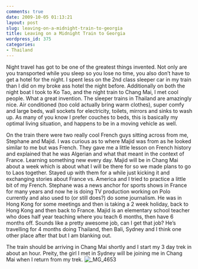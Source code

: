 ```yaml
---
comments: true
date: 2009-10-05 01:13:21
layout: post
slug: leaving-on-a-midnight-train-to-georgia
title: Leaving on a Midnight Train to Georgia
wordpress_id: 375
categories:
- Thailand
---
```


Night travel has got to be one of the greatest things invented.  Not only are you transported while you sleep so you lose no time, you also don’t have to get a hotel for the night.  I spent less on the 2nd class sleeper car in my train than I did on my broke ass hotel the night before.  Additionally on both the night boat I took to Ko Tao, and the night train to Chang Mai, I met cool people.  What a great invention.  The sleeper trains in Thailand are amazingly nice.  Air conditioned (too cold actually bring warm clothes), super comfy and large beds, wall sockets for electricity, toilets, mirrors and sinks to wash up.  As many of you know I prefer couches to beds, this is basically my optimal living situation, and happens to be in a moving vehicle as well.

On the train there were two really cool French guys sitting across from me, Stephane and Majid.  I was curious as to where Majid was from as he looked similar to me but was French.  They gave me a little lesson on French history and explained that he was Algerian and what that meant in the context of France.  Learning something new every day.  Majid will be in Chang Mai about a week which is about what I will be there for so we made plans to go to Laos together.  Stayed up with them for a while just kicking it and exchanging stories about France vs. America and I tried to practice a little bit of my French.  Stephane was a news anchor for sports shows in France for many years and now he is doing TV production working on Polo currently and also used to (or still does?) do some journalism.  He was in Hong Kong for some meetings and then is taking a 2 week holiday, back to Hong Kong and then back to France.  Majid is an elementary school teacher who does half year teaching where you teach 6 months, then have 6 months off.  Sounds like a pretty awesome job, can I get that job?  He’s travelling for 4 months doing Thailand, then Bali, Sydney and I think one other place after that but I am blanking out.  

The train should be arriving in Chang Mai shortly and I start my 3 day trek in about an hour.  Preity, the girl I met in Sydney will be joining me in Chang Mai when I return from my trek.
![_MG_4653](http://halfblackhalfamazing.files.wordpress.com/2009/10/mg_4653.jpg)
